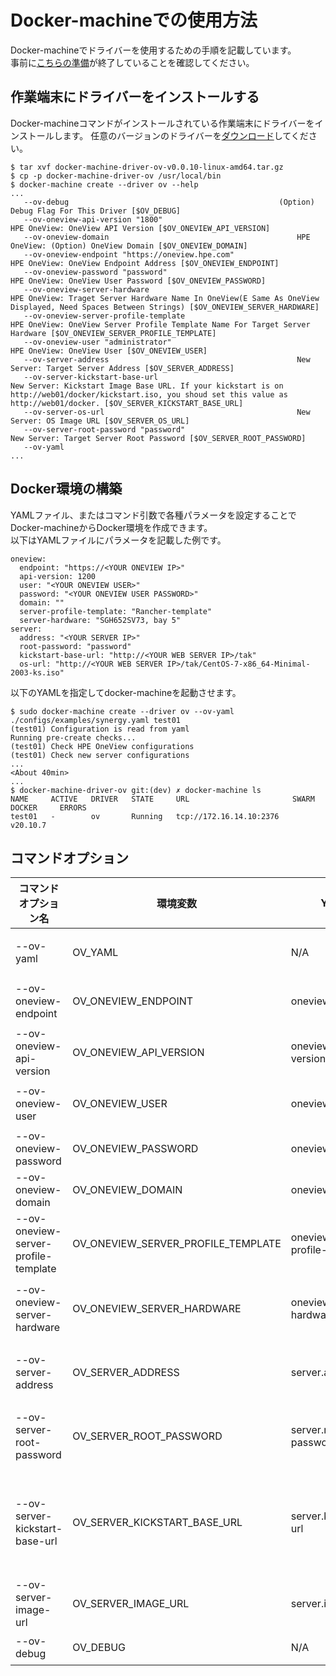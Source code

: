 # Docker-machineでの使用方法
Docker-machineでドライバーを使用するための手順を記載しています。  
事前に[こちらの準備](../setup.md)が終了していることを確認してください。

## 作業端末にドライバーをインストールする
Docker-machineコマンドがインストールされている作業端末にドライバーをインストールします。
任意のバージョンのドライバーを[ダウンロード](https://github.com/HPE-Japan-Presales/docker-machine-ov/releases)してください。

```
$ tar xvf docker-machine-driver-ov-v0.0.10-linux-amd64.tar.gz
$ cp -p docker-machine-driver-ov /usr/local/bin
$ docker-machine create --driver ov --help
...
   --ov-debug												(Option) Debug Flag For This Driver [$OV_DEBUG]
   --ov-oneview-api-version "1800"									HPE OneView: OneView API Version [$OV_ONEVIEW_API_VERSION]
   --ov-oneview-domain 											HPE OneView: (Option) OneView Domain [$OV_ONEVIEW_DOMAIN]
   --ov-oneview-endpoint "https://oneview.hpe.com"							HPE OneView: OneView Endpoint Address [$OV_ONEVIEW_ENDPOINT]
   --ov-oneview-password "password"									HPE OneView: OneView User Password [$OV_ONEVIEW_PASSWORD]
   --ov-oneview-server-hardware 									HPE OneView: Traget Server Hardware Name In OneView(E Same As OneView Displayed, Need Spaces Between Strings) [$OV_ONEVIEW_SERVER_HARDWARE]
   --ov-oneview-server-profile-template 								HPE OneView: OneView Server Profile Template Name For Target Server Hardware [$OV_ONEVIEW_SERVER_PROFILE_TEMPLATE]
   --ov-oneview-user "administrator"									HPE OneView: OneView User [$OV_ONEVIEW_USER]
   --ov-server-address 											New Server: Target Server Address [$OV_SERVER_ADDRESS]
   --ov-server-kickstart-base-url 									New Server: Kickstart Image Base URL. If your kickstart is on http://web01/docker/kickstart.iso, you shoud set this value as http://web01/docker. [$OV_SERVER_KICKSTART_BASE_URL]
   --ov-server-os-url 											New Server: OS Image URL [$OV_SERVER_OS_URL]
   --ov-server-root-password "password"									New Server: Target Server Root Password [$OV_SERVER_ROOT_PASSWORD]
   --ov-yaml 	
...
```

## Docker環境の構築
YAMLファイル、またはコマンド引数で各種パラメータを設定することでDocker-machineからDocker環境を作成できます。  
以下はYAMLファイルにパラメータを記載した例です。

```
oneview:
  endpoint: "https://<YOUR ONEVIEW IP>"
  api-version: 1200
  user: "<YOUR ONEVIEW USER>"
  password: "<YOUR ONEVIEW USER PASSWORD>"
  domain: ""
  server-profile-template: "Rancher-template"
  server-hardware: "SGH652SV73, bay 5"
server:
  address: "<YOUR SERVER IP>"
  root-password: "password"
  kickstart-base-url: "http://<YOUR WEB SERVER IP>/tak"
  os-url: "http://<YOUR WEB SERVER IP>/tak/CentOS-7-x86_64-Minimal-2003-ks.iso"
```

以下のYAMLを指定してdocker-machineを起動させます。

```
$ sudo docker-machine create --driver ov --ov-yaml ./configs/examples/synergy.yaml test01
(test01) Configuration is read from yaml
Running pre-create checks...
(test01) Check HPE OneView configurations
(test01) Check new server configurations
...
<About 40min>
...
$ docker-machine-driver-ov git:(dev) ✗ docker-machine ls                                                                 
NAME     ACTIVE   DRIVER   STATE     URL                       SWARM   DOCKER     ERRORS
test01   -        ov       Running   tcp://172.16.14.10:2376           v20.10.7                                                              

```

## コマンドオプション
| コマンドオプション名 | 環境変数 | YAML | 型 | デフォルト値 | 説明 |
| ------------- | ------------- | ------------- | ------------- | ------------- | ------------- |
| --ov-yaml  | OV\_YAML  | N/A  | string  | None  | YAMLファイルのパスを指定します。YAMLファイルを指定した場合はその他のオプションは必要ありません。  |
| --ov-oneview-endpoint  | OV\_ONEVIEW\_ENDPOINT  | oneview.endpoint  | string  |None  | HPE OneViewのエンドポイントを指定します。</br> (例 http://oneview.hpe.com) |
| --ov-oneview-api-version  | OV\_ONEVIEW\_API\_VERSION  | oneview.api-version  | int  | 1800  | HPE OneView APIバージョンを指定してます。  |
| --ov-oneview-user  | OV\_ONEVIEW\_USER  |  oneview.user   | string  |  administrator  | HPE OneViewのユーザー名を指定します。ユーザーはインフラ管理者以上の権限を持っている必要があります。  |
| --ov-oneview-password  | OV\_ONEVIEW\_PASSWORD  | oneview.password  | string  |  password | HPE OneViewのユーザーパスワードを指定します。  |
| --ov-oneview-domain  | OV\_ONEVIEW\_DOMAIN  | oneview.domain  | string  | None  | (オプション) HPE OneViewドメイン名を指定します。  |
| --ov-oneview-server-profile-template  | OV\_ONEVIEW\_SERVER\_PROFILE\_TEMPLATE  | oneview.server-profile-template  | string  | None  | HPE OneView上に作成されたサーバープロファイルテンプレート名を指定します。このテンプレートはサーバー作成の際に使用されます。  |
| --ov-oneview-server-hardware  | OV\_ONEVIEW\_SERVER\_HARDWARE  | oneview.server-hardware  | string  | None  | HPE OneView上に登録されたサーバーハードウェア名を指定します。このサーバーは実際にDocker/Rancher k8sが作成される対象のサーバーとなります。  |
| --ov-server-address  | OV\_SERVER\_ADDRESS  | server.address  | string   | None  | 作成するサーバーのIPアドレスを指定します。IPアドレスは事前準備したキックスタートファイル内に定義されたIPアドレスです。 |
| --ov-server-root-password | OV\_SERVER\_ROOT\_PASSWORD  | server.root-password  | string   | password  | 作成するサーバーのRootパスワードを指定します。Rootパスワードは事前準備したキックスタートファイル内に定義されたRootパスワードです。  |
| --ov-server-kickstart-base-url  | OV\_SERVER\_KICKSTART\_BASE\_URL  | server.kickstart-url  | string   | None  | キックスターファイルイメージのベースURLを指定します。<br>(例: もしhttp://web-server/rancher/172.16.1.10.isoというURLにキックスタートファイルがある場合、http://web-server/rancherを指定してください。)  |
| --ov-server-image-url  | OV\_SERVER\_IMAGE\_URL  | server.image-url  | string   | None  | OSイメージのURLを指定します。</br>(例：http://webserver/rancher/centos7.iso) |
| --ov-debug  | OV\_DEBUG  | N/A  | string  | None  | (オプション)デバッグの際に指定してください。  |

